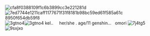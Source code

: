 ![cfa8f0388109f1c6b3899cc3e221281d](https://github.com/user-attachments/assets/bf27a623-f253-4c4b-a1ac-287712a3a2b8)
![7ed7744e1211caff11![77671f31f8181b98bc59ed61f585a61c](https://github.com/user-attachments/assets/df22bbcd-cc6a-4a52-a42d-03a770ef6d72)
8950f654db59f8](https://github.com/user-attachments/assets/e6e7f1bd-3d30-436e-b27a-9d43590a0db6)
![3gtno4](https://github.com/user-attachments/assets/feeea2e0-1292-48f4-85b3-ab6c9675d8c3)![3gtno4](https://github.com/user-attachments/assets/3d346d97-da7c-42ad-9e36-4f22ec13f5dc)
kel.. ‎ ‎  ‎ ‎ her/she . age/11
genshin... ‎ ‎ omori ![7j4tg5](https://github.com/user-attachments/assets/cedf2520-a579-4dd5-bf36-b4d23d30f6e2)
![9sxjxo](https://github.com/user-attachments/assets/7dbc9a7a-bafb-4dcf-9a4f-9f9a05a6e474)
